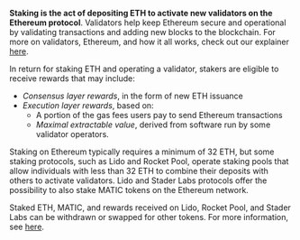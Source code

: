 **Staking is the act of depositing ETH to activate new validators on the Ethereum protocol**. Validators help keep Ethereum secure and operational by validating transactions and adding new blocks to the blockchain. For more on validators, Ethereum, and how it all works, check out our explainer [here](https://support.metamask.io/hc/en-us/articles/360015489611).


In return for staking ETH and operating a validator, stakers are eligible to receive rewards that may include:


* *Consensus layer rewards*, in the form of new ETH issuance
* *Execution layer rewards*, based on:
	+ A portion of the gas fees users pay to send Ethereum transactions
	+ *Maximal extractable value*, derived from software run by some validator operators.


Staking on Ethereum typically requires a minimum of 32 ETH, but some staking protocols, such as Lido and Rocket Pool, operate staking pools that allow individuals with less than 32 ETH to combine their deposits with others to activate validators. Lido and Stader Labs protocols offer the possibility to also stake MATIC tokens on the Ethereum network.


Staked ETH, MATIC, and rewards received on Lido, Rocket Pool, and Stader Labs can be withdrawn or swapped for other tokens. For more information, see [here](https://support.metamask.io/hc/en-us/articles/11834605248923).

